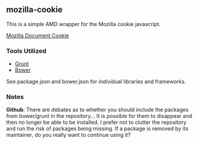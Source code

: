 mozilla-cookie
--------------

This is a simple AMD wrapper for the Mozilla cookie javascript.

[Mozilla Document Cookie](https://developer.mozilla.org/en-US/docs/Web/API/document.cookie)

### Tools Utilized

 -  [Grunt](http://gruntjs.com/)
 -  [Bower](http://bower.io/)

See package.json and bower.json for individual libraries and frameworks.

### Notes

__Github__: There are debates as to whether you should include the packages from bower/grunt in the repository...  It is possible for them to disappear and then no longer be able to be installed.  I prefer not to clutter the repository and run the risk of packages being missing.  If a package is removed by its maintainer, do you really want to continue using it?